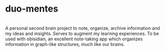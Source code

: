 # duo-mentes
<br>
A personal second brain project to note, organize, archive information and my ideas and insights. Serves to augment my learning experiences. To be used with obisidian, an excellent note-taking app which organizes information in graph-like structures, much like our brains.
